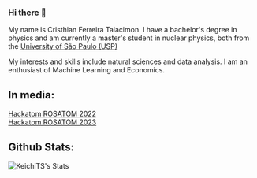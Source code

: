 ### Hi there 👋

My name is Cristhian Ferreira Talacimon. I have a bachelor's degree in physics and am currently a master's student in nuclear physics, both from the [University of São Paulo (USP)](https://www5.usp.br/)

My interests and skills include natural sciences and data analysis. I am an enthusiast of Machine Learning and Economics.


## In media: 

[Hackatom ROSATOM 2022](https://portal.if.usp.br/imprensa/pt-br/node/3891)
<br>
[Hackatom ROSATOM 2023](https://www.ipen.br/portal_por/portal/interna.php?secao_id=38&campo=20137)

## Github Stats:

![KeichiTS's Stats](https://github-readme-stats.vercel.app/api?username=ctalacimon&show_icons=true&theme=dark)
